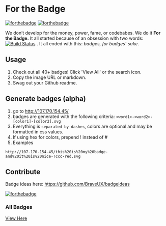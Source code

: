 # For the Badge

[![forthebadge](http://forthebadge.com/badges/fuck-it-ship-it.svg)](http://forthebadge.com)
[![forthebadge](http://forthebadge.com/badges/no-ragrets.svg)](http://forthebadge.com)

We don’t develop for the money, power, fame, or codebabes. We do it **For the Badge.** It all started because of an obsession with two words: [![Build Status](https://travis-ci.org/BraveUX/forthebadge.svg)](https://travis-ci.org/BraveUX/forthebadge) . It all ended with this: _badges, for badges’ sake_.

## Usage

1. Check out all 40+ badges!  Click 'View All' or the search icon.
2. Copy the image URL or markdown.
3. Swag out your Github readme.

## Generate badges (alpha)
1. go to http://107.170.154.45/
2. badges are generated with the following criteria: `<word1>-<word2>-[color1]-[color2].svg`
3. Everything is `separated by dashes`, colors are optional and may be formatted in css values.
4. If using hex for colors, prepend ! instead of #
5. Examples

`http://107.170.154.45/this%20is%20my%20badge-and%20it%20is%20nice-!ccc-red.svg`


## Contribute

Badge ideas here: https://github.com/BraveUX/badgeideas

[![forthebadge](http://forthebadge.com/badges/built-with-love.svg)](http://forthebadge.com)



### All Badges

[View Here](http://forthebadge.com)


